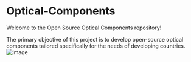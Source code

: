 # Optical-Components
Welcome to the Open Source Optical Components repository!


The primary objective of this project is to develop open-source optical components tailored specifically for the needs of developing countries.
![image](https://github.com/rczs56/Optical-Components/assets/162896520/edea78a1-f4ed-4980-a5f4-3c774be08bf3)

